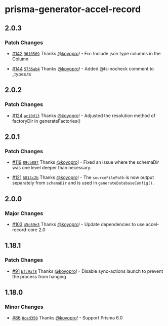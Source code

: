 # prisma-generator-accel-record

## 2.0.3

### Patch Changes

- [#142](https://github.com/koyopro/accella/pull/142) [`9610569`](https://github.com/koyopro/accella/commit/9610569d6e03dcfad4fef07ece4c617825bc262b) Thanks [@koyopro](https://github.com/koyopro)! - Fix: Include json type columns in the Column

- [#144](https://github.com/koyopro/accella/pull/144) [`5736ab4`](https://github.com/koyopro/accella/commit/5736ab4e9ce439605391586e7e873abbf67d6b4d) Thanks [@koyopro](https://github.com/koyopro)! - Added @ts-nocheck comment to \_types.ts

## 2.0.2

### Patch Changes

- [#124](https://github.com/koyopro/accella/pull/124) [`ac10d13`](https://github.com/koyopro/accella/commit/ac10d131301ec3aa94c95788b413a8d87ac5da6d) Thanks [@koyopro](https://github.com/koyopro)! - Adjusted the resolution method of factoryDir in generateFactories()

## 2.0.1

### Patch Changes

- [#119](https://github.com/koyopro/accella/pull/119) [`89cb887`](https://github.com/koyopro/accella/commit/89cb88792de7005749bf807d2a5df28ac2cb7b3b) Thanks [@koyopro](https://github.com/koyopro)! - Fixed an issue where the schemaDir was one level deeper than necessary.

- [#121](https://github.com/koyopro/accella/pull/121) [`6014c2b`](https://github.com/koyopro/accella/commit/6014c2b7a7f21b5899b96e0acf2270ecd8f03b46) Thanks [@koyopro](https://github.com/koyopro)! - The `sourceFilePath` is now output separately from `schemaDir` and is used in `generateDatabaseConfig()`.

## 2.0.0

### Major Changes

- [#103](https://github.com/koyopro/accella/pull/103) [`45c69e3`](https://github.com/koyopro/accella/commit/45c69e3df5e040b5eb574b6c6509320e0641f5b5) Thanks [@koyopro](https://github.com/koyopro)! - Update dependencies to use accel-record-core 2.0

## 1.18.1

### Patch Changes

- [#91](https://github.com/koyopro/accella/pull/91) [`bfc9af8`](https://github.com/koyopro/accella/commit/bfc9af847b254b9356e731320355e778261057f2) Thanks [@koyopro](https://github.com/koyopro)! - Disable sync-actions launch to prevent the process from hanging

## 1.18.0

### Minor Changes

- [#86](https://github.com/koyopro/accella/pull/86) [`8ced350`](https://github.com/koyopro/accella/commit/8ced3503e1178292eeef5beea4254258f52faea6) Thanks [@koyopro](https://github.com/koyopro)! - Support Prisma 6.0
